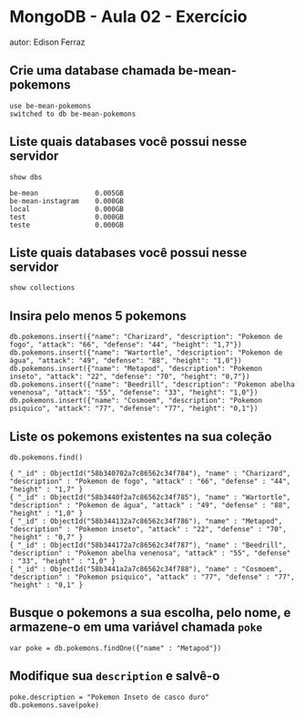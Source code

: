 # MongoDB - Aula 02 - Exercício
autor: Edison Ferraz

## Crie uma database chamada be-mean-pokemons
```
use be-mean-pokemons
switched to db be-mean-pokemons
```

## Liste quais databases você possui nesse servidor
```
show dbs

be-mean              0.005GB
be-mean-instagram    0.000GB
local                0.000GB
test                 0.000GB
teste                0.000GB
```

## Liste quais databases você possui nesse servidor
```
show collections
```

## Insira pelo menos 5 pokemons
```
db.pokemons.insert({"name": "Charizard", "description": "Pokemon de fogo", "attack": "66", "defense": "44", "height": "1,7"})
db.pokemons.insert({"name": "Wartortle", "description": "Pokemon de água", "attack": "49", "defense": "88", "height": "1,0"})
db.pokemons.insert({"name": "Metapod", "description": "Pokemon inseto", "attack": "22", "defense": "70", "height": "0,7"})
db.pokemons.insert({"name": "Beedrill", "description": "Pokemon abelha venenosa", "attack": "55", "defense": "33", "height": "1,0"})
db.pokemons.insert({"name": "Cosmoem", "description": "Pokemon psiquico", "attack": "77", "defense": "77", "height": "0,1"})
```

## Liste os pokemons existentes na sua coleção
```
db.pokemons.find()

{ "_id" : ObjectId("58b340702a7c86562c34f784"), "name" : "Charizard", "description" : "Pokemon de fogo", "attack" : "66", "defense" : "44", "height" : "1,7" }
{ "_id" : ObjectId("58b3440f2a7c86562c34f785"), "name" : "Wartortle", "description" : "Pokemon de água", "attack" : "49", "defense" : "88", "height" : "1,0" }
{ "_id" : ObjectId("58b344132a7c86562c34f786"), "name" : "Metapod", "description" : "Pokemon inseto", "attack" : "22", "defense" : "70", "height" : "0,7" }
{ "_id" : ObjectId("58b344172a7c86562c34f787"), "name" : "Beedrill", "description" : "Pokemon abelha venenosa", "attack" : "55", "defense" : "33", "height" : "1,0" }
{ "_id" : ObjectId("58b3441a2a7c86562c34f788"), "name" : "Cosmoem", "description" : "Pokemon psiquico", "attack" : "77", "defense" : "77", "height" : "0,1" }
```

## Busque o pokemons a sua escolha, pelo nome, e armazene-o em uma variável chamada `poke`
```
var poke = db.pokemons.findOne({"name" : "Metapod"})
```

## Modifique sua `description` e salvê-o
```
poke.description = "Pokemon Inseto de casco duro"
db.pokemons.save(poke)
```